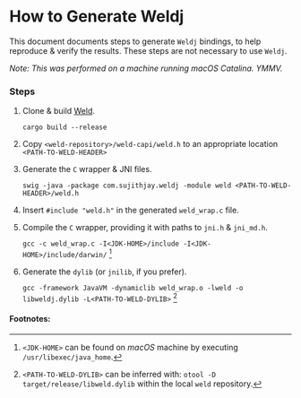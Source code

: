 # How to Generate Weldj

This document documents steps to generate `Weldj` bindings, to help reproduce & verify the results. These steps are not necessary to use `Weldj`.

*Note: This was performed on a machine running macOS Catalina. YMMV.*

### Steps
1. Clone & build [Weld](https://github.com/weld-project/weld).

    `cargo build --release`
2. Copy `<weld-repository>/weld-capi/weld.h` to an appropriate location `<PATH-TO-WELD-HEADER>`

3. Generate the `C` wrapper & JNI files.

    `swig -java -package com.sujithjay.weldj -module weld <PATH-TO-WELD-HEADER>/weld.h`

4. Insert  `#include "weld.h"` in the generated `weld_wrap.c` file.

5. Compile the `C` wrapper, providing it with paths to `jni.h` & `jni_md.h`.

    `gcc -c weld_wrap.c -I<JDK-HOME>/include -I<JDK-HOME>/include/darwin/` [^1]
    
6. Generate the `dylib` (or `jnilib`, if you prefer).

    `gcc -framework JavaVM -dynamiclib weld_wrap.o -lweld -o libweldj.dylib -L<PATH-TO-WELD-DYLIB>` [^2]
    
#### Footnotes:
[^1]: `<JDK-HOME>` can be found on *macOS* machine by executing `/usr/libexec/java_home`. 

[^2]: `<PATH-TO-WELD-DYLIB>` can be inferred with: `otool -D target/release/libweld.dylib` within the local `weld` repository.
